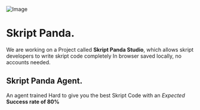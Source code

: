 ![Image](https://media.discordapp.net/attachments/1405208492184309760/1405223164719530205/gith1ub.png)
# Skript Panda.
We are working on a Project called **Skript Panda Studio**, which allows skript developers to write skript code completely In browser saved locally, no accounts needed.
## Skript Panda Agent.
An agent trained Hard to give you the best Skript Code with an *Expected* **Success rate of 80%**

